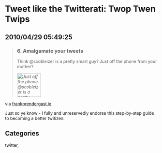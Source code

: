 # Tweet like the Twitterati: Twop Twen Twips
## 2010/04/29 05:49:25 

<div class="posterous_bookmarklet_entry">
  <blockquote class="posterous_long_quote"><h3>6. Amalgamate your tweets</h3>
<p>Think @scobleizer is a pretty smart guy? Just off the phone from your mother?</p>
<p><em><img class="alignnone size-full wp-image-941" title="twip-6" src="http://frankprendergast.ie/wp-content/uploads/2010/04/twip-6.gif" height="78" alt="Just off the phone. @scobleizer is a pretty smart guy." /></em></p></blockquote>

<div class="posterous_quote_citation">via <a href="http://frankprendergast.ie/blog/922/twop-twen-twitterati-twips/">frankprendergast.ie</a></div>
<p>Just so ye know - I fully and unreservedly endorse this step-by-step guide to becoming a better twitizen.</p></div>

## Categories
twitter, 